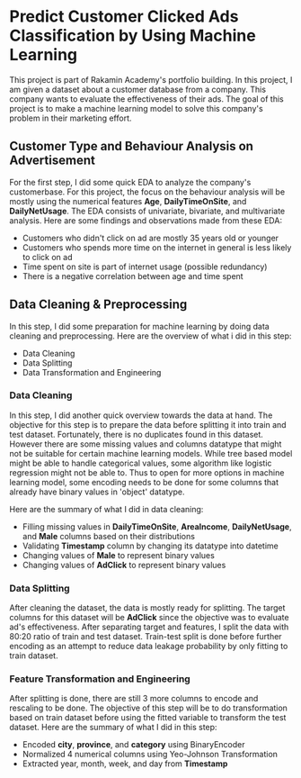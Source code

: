 # Predict Customer Clicked Ads Classification by Using Machine Learning
This project is part of Rakamin Academy's portfolio building. In this project, I am given a dataset about a customer database from a company. This company wants to evaluate the effectiveness of their ads. The goal of this project is to make a machine learning model to solve this company's problem in their marketing effort. 

## Customer Type and Behaviour Analysis on Advertisement
For the first step, I did some quick EDA to analyze the company's customerbase. For this project, the focus on the behaviour analysis will be mostly using the numerical features **Age**, **DailyTimeOnSite**, and **DailyNetUsage**.
The EDA consists of univariate, bivariate, and multivariate analysis. Here are some findings and observations made from these EDA:
- Customers who didn't click on ad are mostly 35 years old or younger
- Customers who spends more time on the internet in general is less likely to click on ad
- Time spent on site is part of internet usage (possible redundancy)
- There is a negative correlation between age and time spent

## Data Cleaning & Preprocessing
In this step, I did some preparation for machine learning by doing data cleaning and preprocessing. Here are the overview of what i did in this step:
- Data Cleaning
- Data Splitting
- Data Transformation and Engineering

### Data Cleaning
In this step, I did another quick overview towards the data at hand. The objective for this step is to prepare the data before splitting it into train and test dataset. Fortunately, there is no duplicates found in this dataset. However there are some missing values and columns datatype that might not be suitable for certain machine learning models. While tree based model might be able to handle categorical values, some algorithm like logistic regression might not be able to. Thus to open for more options in machine learning model, some encoding needs to be done for some columns that already have binary values in 'object' datatype.

Here are the summary of what I did in data cleaning:
- Filling missing values in **DailyTimeOnSite**, **AreaIncome**, **DailyNetUsage**, and **Male** columns based on their distributions
- Validating **Timestamp** column by changing its datatype into datetime
- Changing values of **Male** to represent binary values
- Changing values of **AdClick** to represent binary values

### Data Splitting
After cleaning the dataset, the data is mostly ready for splitting. The target columns for this dataset will be **AdClick** since the objective was to evaluate ad's effectiveness. After separating target and features, I split the data with 80:20 ratio of train and test dataset. Train-test split is done before further encoding as an attempt to reduce data leakage probability by only fitting to train dataset.

### Feature Transformation and Engineering
After splitting is done, there are still 3 more columns to encode and rescaling to be done. The objective of this step will be to do transformation based on train dataset before using the fitted variable to transform the test dataset. Here are the summary of what I did in this step:
- Encoded **city**, **province**, and **category** using BinaryEncoder
- Normalized 4 numerical columns using Yeo-Johnson Transformation
- Extracted year, month, week, and day from **Timestamp**